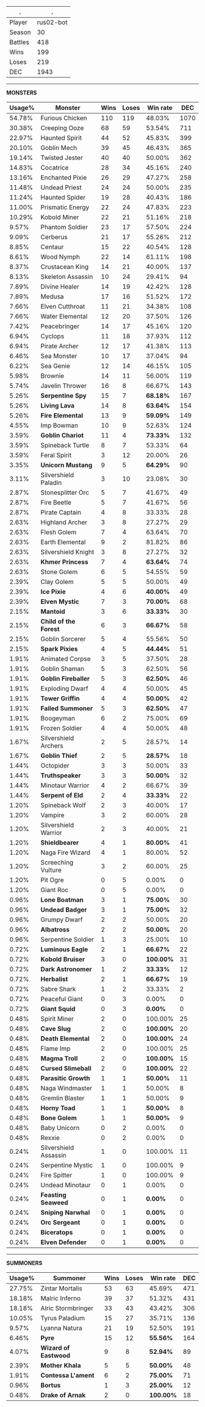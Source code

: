 .|.
|-|-
Player|rus02-bot
Season|30
Battles|418
Wins|199
Loses|219
DEC|1943

---
**MONSTERS**

Usage%|Monster|Wins|Loses|Win rate|DEC|
-|-|-|-|-|-|
54.78%|Furious Chicken|110|119|48.03%|1070|
30.38%|Creeping Ooze|68|59|53.54%|711|
22.97%|Haunted Spirit|44|52|45.83%|399|
20.10%|Goblin Mech|39|45|46.43%|365|
19.14%|Twisted Jester|40|40|50.00%|362|
14.83%|Cocatrice|28|34|45.16%|240|
13.16%|Enchanted Pixie|26|29|47.27%|258|
11.48%|Undead Priest|24|24|50.00%|235|
11.24%|Haunted Spider|19|28|40.43%|186|
11.00%|Prismatic Energy|22|24|47.83%|223|
10.29%|Kobold Miner|22|21|51.16%|218|
9.57%|Phantom Soldier|23|17|57.50%|224|
9.09%|Cerberus|21|17|55.26%|212|
8.85%|Centaur|15|22|40.54%|128|
8.61%|Wood Nymph|22|14|61.11%|198|
8.37%|Crustacean King|14|21|40.00%|137|
8.13%|Skeleton Assassin|10|24|29.41%|94|
7.89%|Divine Healer|14|19|42.42%|128|
7.89%|Medusa|17|16|51.52%|172|
7.66%|Elven Cutthroat|11|21|34.38%|108|
7.66%|Water Elemental|12|20|37.50%|126|
7.42%|Peacebringer|14|17|45.16%|120|
6.94%|Cyclops|11|18|37.93%|112|
6.94%|Pirate Archer|12|17|41.38%|113|
6.46%|Sea Monster|10|17|37.04%|94|
6.22%|Sea Genie|12|14|46.15%|105|
5.98%|Brownie|14|11|56.00%|119|
5.74%|Javelin Thrower|16|8|66.67%|143|
5.26%|**Serpentine Spy**|15|7|**68.18%**|167|
5.26%|**Living Lava**|14|8|**63.64%**|154|
5.26%|**Fire Elemental**|13|9|**59.09%**|149|
4.55%|Imp Bowman|10|9|52.63%|124|
3.59%|**Goblin Chariot**|11|4|**73.33%**|132|
3.59%|Spineback Turtle|8|7|53.33%|64|
3.59%|Feral Spirit|3|12|20.00%|26|
3.35%|**Unicorn Mustang**|9|5|**64.29%**|90|
3.11%|Silvershield Paladin|3|10|23.08%|30|
2.87%|Stonesplitter Orc|5|7|41.67%|49|
2.87%|Fire Beetle|5|7|41.67%|56|
2.87%|Pirate Captain|4|8|33.33%|28|
2.63%|Highland Archer|3|8|27.27%|29|
2.63%|Flesh Golem|7|4|63.64%|70|
2.63%|Earth Elemental|9|2|81.82%|86|
2.63%|Silvershield Knight|3|8|27.27%|32|
2.63%|**Khmer Princess**|7|4|**63.64%**|74|
2.63%|Stone Golem|6|5|54.55%|59|
2.39%|Clay Golem|5|5|50.00%|49|
2.39%|**Ice Pixie**|4|6|**40.00%**|49|
2.39%|**Elven Mystic**|7|3|**70.00%**|68|
2.15%|**Mantoid**|3|6|**33.33%**|30|
2.15%|**Child of the Forest**|6|3|**66.67%**|58|
2.15%|Goblin Sorcerer|5|4|55.56%|50|
2.15%|**Spark Pixies**|4|5|**44.44%**|51|
1.91%|Animated Corpse|3|5|37.50%|28|
1.91%|Goblin Shaman|5|3|62.50%|56|
1.91%|**Goblin Fireballer**|5|3|**62.50%**|46|
1.91%|Exploding Dwarf|4|4|50.00%|45|
1.91%|**Tower Griffin**|4|4|**50.00%**|42|
1.91%|**Failed Summoner**|5|3|**62.50%**|47|
1.91%|Boogeyman|6|2|75.00%|69|
1.91%|Frozen Soldier|4|4|50.00%|48|
1.67%|Silvershield Archers|2|5|28.57%|14|
1.67%|**Goblin Thief**|2|5|**28.57%**|18|
1.44%|Octopider|3|3|50.00%|33|
1.44%|**Truthspeaker**|3|3|**50.00%**|32|
1.44%|Minotaur Warrior|4|2|66.67%|39|
1.44%|**Serpent of Eld**|2|4|**33.33%**|22|
1.20%|Spineback Wolf|2|3|40.00%|17|
1.20%|Vampire|3|2|60.00%|28|
1.20%|Silvershield Warrior|2|3|40.00%|21|
1.20%|**Shieldbearer**|4|1|**80.00%**|41|
1.20%|Naga Fire Wizard|4|1|80.00%|52|
1.20%|Screeching Vulture|3|2|60.00%|25|
1.20%|Pit Ogre|0|5|0.00%|0|
1.20%|Giant Roc|0|5|0.00%|0|
0.96%|**Lone Boatman**|3|1|**75.00%**|30|
0.96%|**Undead Badger**|3|1|**75.00%**|32|
0.96%|Grumpy Dwarf|2|2|50.00%|20|
0.96%|**Albatross**|2|2|**50.00%**|20|
0.96%|Serpentine Soldier|1|3|25.00%|10|
0.72%|**Luminous Eagle**|2|1|**66.67%**|22|
0.72%|**Kobold Bruiser**|3|0|**100.00%**|31|
0.72%|**Dark Astronomer**|1|2|**33.33%**|12|
0.72%|**Herbalist**|2|1|**66.67%**|19|
0.72%|Sabre Shark|1|2|33.33%|2|
0.72%|Peaceful Giant|0|3|0.00%|0|
0.72%|**Giant Squid**|0|3|**0.00%**|0|
0.48%|Spirit Miner|2|0|100.00%|25|
0.48%|**Cave Slug**|2|0|**100.00%**|20|
0.48%|**Death Elemental**|2|0|**100.00%**|24|
0.48%|Flame Imp|2|0|100.00%|25|
0.48%|**Magma Troll**|2|0|**100.00%**|15|
0.48%|**Cursed Slimeball**|2|0|**100.00%**|22|
0.48%|**Parasitic Growth**|1|1|**50.00%**|11|
0.48%|Naga Windmaster|1|1|50.00%|8|
0.48%|Gremlin Blaster|1|1|50.00%|9|
0.48%|**Horny Toad**|1|1|**50.00%**|8|
0.48%|**Bone Golem**|1|1|**50.00%**|9|
0.48%|Baby Unicorn|0|2|0.00%|0|
0.48%|Rexxie|0|2|0.00%|0|
0.24%|Silvershield Assassin|1|0|100.00%|11|
0.24%|Serpentine Mystic|1|0|100.00%|9|
0.24%|Fire Spitter|1|0|100.00%|9|
0.24%|Undead Minotaur|0|1|0.00%|0|
0.24%|**Feasting Seaweed**|0|1|**0.00%**|0|
0.24%|**Sniping Narwhal**|0|1|**0.00%**|0|
0.24%|**Orc Sergeant**|0|1|**0.00%**|0|
0.24%|**Biceratops**|0|1|**0.00%**|0|
0.24%|**Elven Defender**|0|1|**0.00%**|0|

---
**SUMMONERS**

Usage%|Summoner|Wins|Loses|Win rate|DEC|
-|-|-|-|-|-|
27.75%|Zintar Mortalis|53|63|45.69%|471|
18.18%|Malric Inferno|39|37|51.32%|431|
18.18%|Alric Stormbringer|33|43|43.42%|306|
10.05%|Tyrus Paladium|15|27|35.71%|136|
9.57%|Lyanna Natura|21|19|52.50%|191|
6.46%|**Pyre**|15|12|**55.56%**|164|
4.07%|**Wizard of Eastwood**|9|8|**52.94%**|89|
2.39%|**Mother Khala**|5|5|**50.00%**|48|
1.91%|**Contessa L'ament**|6|2|**75.00%**|71|
0.96%|**Bortus**|1|3|**25.00%**|12|
0.48%|**Drake of Arnak**|2|0|**100.00%**|18|
